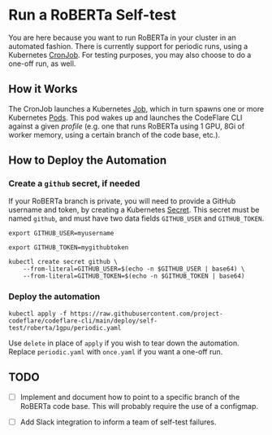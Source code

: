 # Run a RoBERTa Self-test

You are here because you want to run RoBERTa in your cluster in an
automated fashion. There is currently support for periodic runs, using
a Kubernetes
[CronJob](https://kubernetes.io/docs/concepts/workloads/controllers/cron-jobs/). For
testing purposes, you may also choose to do a one-off run, as well.

## How it Works

The CronJob launches a Kubernetes
[Job](https://kubernetes.io/docs/concepts/workloads/controllers/job/),
which in turn spawns one or more Kubernetes
[Pods](https://kubernetes.io/docs/concepts/workloads/pods/). This pod
wakes up and launches the CodeFlare CLI against a given _profile_
(e.g. one that runs RoBERTa using 1 GPU, 8Gi of worker memory, using a
certain branch of the code base, etc.).

## How to Deploy the Automation

### Create a `github` secret, if needed

If your RoBERTa branch is private, you will need to provide a GitHub
username and token, by creating a Kubernetes
[Secret](https://kubernetes.io/docs/concepts/configuration/secret/). This
secret must be named `github`, and must have two data fields `GITHUB_USER` and `GITHUB_TOKEN`.

```shell
export GITHUB_USER=myusername
```

```shell
export GITHUB_TOKEN=mygithubtoken
```

```shell
kubectl create secret github \
    --from-literal=GITHUB_USER=$(echo -n $GITHUB_USER | base64) \
    --from-literal=GITHUB_TOKEN=$(echo -n $GITHUB_TOKEN | base64)
```

### Deploy the automation

```shell
kubectl apply -f https://raw.githubusercontent.com/project-codeflare/codeflare-cli/main/deploy/self-test/roberta/1gpu/periodic.yaml
```

Use `delete` in place of `apply` if you wish to tear down the
automation. Replace `periodic.yaml` with `once.yaml` if you want a
one-off run.

## TODO

- [ ] Implement and document how to point to a specific branch of the
      RoBERTa code base. This will probably require the use of a
      configmap.

- [ ] Add Slack integration to inform a team of self-test failures.
